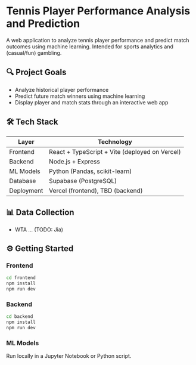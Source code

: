 # Tennis Player Performance Analysis and Prediction

A web application to analyze tennis player performance and predict match outcomes using machine learning. Intended for sports analytics and (casual/fun) gambling.

## 🔍 Project Goals

- Analyze historical player performance
- Predict future match winners using machine learning
- Display player and match stats through an interactive web app

## 🛠️ Tech Stack

| Layer    | Technology |
|---------|------------|
| Frontend | React + TypeScript + Vite (deployed on Vercel) |
| Backend  | Node.js + Express  |
| ML Models| Python (Pandas, scikit-learn) |
| Database | Supabase (PostgreSQL) |
| Deployment | Vercel (frontend), TBD (backend) |

## 📊 Data Collection
- WTA ... (TODO: Jia)

## ⚙️ Getting Started

### Frontend
```bash
cd frontend
npm install
npm run dev
```

### Backend
```bash
cd backend
npm install
npm run dev
```

### ML Models
Run locally in a Jupyter Notebook or Python script.
